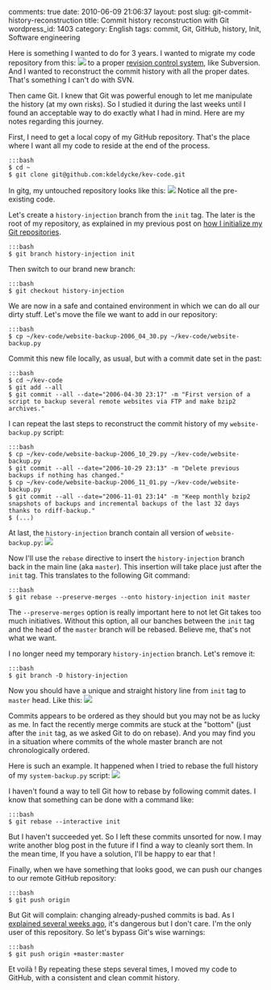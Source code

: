 comments: true
date: 2010-06-09 21:06:37
layout: post
slug: git-commit-history-reconstruction
title: Commit history reconstruction with Git
wordpress_id: 1403
category: English
tags: commit, Git, GitHub, history, Init, Software engineering

Here is something I wanted to do for 3 years. I wanted to migrate my code repository from this:
[![](http://kevin.deldycke.com/wp-content/uploads/2010/05/dumb-code-revision-control-system-237x300.png)](http://kevin.deldycke.com/wp-content/uploads/2010/05/dumb-code-revision-control-system.png)
to a proper [revision control system](http://en.wikipedia.org/wiki/Revision_control), like Subversion. And I wanted to reconstruct the commit history with all the proper dates. That's something I can't do with SVN.

Then came Git. I knew that Git was powerful enough to let me manipulate the history (at my own risks). So I studied it during the last weeks until I found an acceptable way to do exactly what I had in mind. Here are my notes regarding this journey.

First, I need to get a local copy of my GitHub repository. That's the place where I want all my code to reside at the end of the process.

    :::bash
    $ cd ~
    $ git clone git@github.com:kdeldycke/kev-code.git

In gitg, my untouched repository looks like this:
[![](http://kevin.deldycke.com/wp-content/uploads/2010/05/git-repository-at-start-300x154.png)](http://kevin.deldycke.com/wp-content/uploads/2010/05/git-repository-at-start.png)
Notice all the pre-existing code.

Let's create a `history-injection` branch from the `init` tag. The later is the root of my repository, as explained in my previous post on [how I initialize my Git repositories](http://kevin.deldycke.com/2010/05/initialize-git-repositories/).

    :::bash
    $ git branch history-injection init

Then switch to our brand new branch:

    :::bash
    $ git checkout history-injection

We are now in a safe and contained environment in which we can do all our dirty stuff. Let's move the file we want to add in our repository:

    :::bash
    $ cp ~/kev-code/website-backup-2006_04_30.py ~/kev-code/website-backup.py

Commit this new file locally, as usual, but with a commit date set in the past:

    :::bash
    $ cd ~/kev-code
    $ git add --all
    $ git commit --all --date="2006-04-30 23:17" -m "First version of a script to backup several remote websites via FTP and make bzip2 archives."

I can repeat the last steps to reconstruct the commit history of my `website-backup.py` script:

    :::bash
    $ cp ~/kev-code/website-backup-2006_10_29.py ~/kev-code/website-backup.py
    $ git commit --all --date="2006-10-29 23:13" -m "Delete previous backups if nothing has changed."
    $ cp ~/kev-code/website-backup-2006_11_01.py ~/kev-code/website-backup.py
    $ git commit --all --date="2006-11-01 23:14" -m "Keep monthly bzip2 snapshots of backups and incremental backups of the last 32 days thanks to rdiff-backup."
    $ (...)

At last, the `history-injection` branch contain all version of `website-backup.py`:
[![](http://kevin.deldycke.com/wp-content/uploads/2010/05/history-injection-branch-300x187.png)](http://kevin.deldycke.com/wp-content/uploads/2010/05/history-injection-branch.png)

Now I'll use the `rebase` directive to insert the `history-injection` branch back in the main line (aka `master`). This insertion will take place just after the `init` tag. This translates to the following Git command:

    :::bash
    $ git rebase --preserve-merges --onto history-injection init master

The `--preserve-merges` option is really important here to not let Git takes too much initiatives. Without this option, all our banches between the `init` tag and the head of the `master` branch will be rebased. Believe me, that's not what we want.

I no longer need my temporary `history-injection` branch. Let's remove it:

    :::bash
    $ git branch -D history-injection

Now you should have a unique and straight history line from `init` tag to `master` head. Like this:
[![](http://kevin.deldycke.com/wp-content/uploads/2010/05/rebased-history-injection-branch-300x187.png)](http://kevin.deldycke.com/wp-content/uploads/2010/05/rebased-history-injection-branch.png)

Commits appears to be ordered as they should but you may not be as lucky as me. In fact the recently merge commits are stuck at the "bottom" (just after the `init` tag, as we asked Git to do on rebase). And you may find you in a situation where commits of the whole master branch are not chronologically ordered.

Here is such an example. It happened when I tried to rebase the full history of my `system-backup.py` script:
[![](http://kevin.deldycke.com/wp-content/uploads/2010/05/system-backup-script-rebase-300x187.png)](http://kevin.deldycke.com/wp-content/uploads/2010/05/system-backup-script-rebase.png)

I haven't found a way to tell Git how to rebase by following commit dates. I know that something can be done with a command like:

    :::bash
    $ git rebase --interactive init

But I haven't succeeded yet. So I left these commits unsorted for now. I may write another blog post in the future if I find a way to cleanly sort them. In the mean time, If you have a solution, I'll be happy to ear that !

Finally, when we have something that looks good, we can push our changes to our remote GitHub repository:

    :::bash
    $ git push origin

But Git will complain: changing already-pushed commits is bad. As I [explained several weeks ago](http://kevin.deldycke.com/2010/05/how-to-fix-bad-commit-authorship-git/), it's dangerous but I don't care. I'm the only user of this repository. So let's bypass Git's wise warnings:

    :::bash
    $ git push origin +master:master

Et voilà ! By repeating these steps several times, I moved my code to GitHub, with a consistent and clean commit history.
